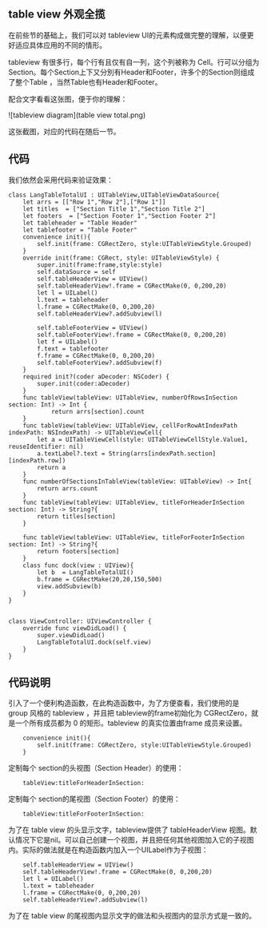 ## table view 外观全揽

在前些节的基础上，我们可以对 tableview UI的元素构成做完整的理解，以便更好适应具体应用的不同的情形。

tableview 有很多行，每个行有且仅有自一列，这个列被称为 Cell。行可以分组为Section。每个Section上下又分別有Header和Footer，许多个的Section则组成了整个Table ，当然Table也有Header和Footer。


配合文字看看这张图，便于你的理解：

![tableview diagram](table view total.png)

这张截图，对应的代码在随后一节。



## 代码

我们依然会采用代码来验证效果：

    class LangTableTotalUI : UITableView,UITableViewDataSource{
        let arrs = [["Row 1","Row 2"],["Row 1"]]
        let titles  = ["Section Title 1","Section Title 2"]
        let footers  = ["Section Footer 1","Section Footer 2"]
        let tableheader = "Table Header"
        let tablefooter = "Table Footer"
        convenience init(){
            self.init(frame: CGRectZero, style:UITableViewStyle.Grouped)
        }
        override init(frame: CGRect, style: UITableViewStyle) {
            super.init(frame:frame,style:style)
            self.dataSource = self
            self.tableHeaderView = UIView()
            self.tableHeaderView!.frame = CGRectMake(0, 0,200,20)
            let l = UILabel()
            l.text = tableheader
            l.frame = CGRectMake(0, 0,200,20)
            self.tableHeaderView?.addSubview(l)
            
            self.tableFooterView = UIView()
            self.tableFooterView!.frame = CGRectMake(0, 0,200,20)
            let f = UILabel()
            f.text = tablefooter
            f.frame = CGRectMake(0, 0,200,20)
            self.tableFooterView?.addSubview(f)
        }
        required init?(coder aDecoder: NSCoder) {
            super.init(coder:aDecoder)
        }
        func tableView(tableView: UITableView, numberOfRowsInSection section: Int) -> Int {
                return arrs[section].count
        }
        func tableView(tableView: UITableView, cellForRowAtIndexPath indexPath: NSIndexPath) -> UITableViewCell{
            let a = UITableViewCell(style: UITableViewCellStyle.Value1, reuseIdentifier: nil)
            a.textLabel?.text = String(arrs[indexPath.section][indexPath.row])
            return a
        }
        func numberOfSectionsInTableView(tableView: UITableView) -> Int{
            return arrs.count
        }
        func tableView(tableView: UITableView, titleForHeaderInSection section: Int) -> String?{
            return titles[section]
        }
        
        func tableView(tableView: UITableView, titleForFooterInSection section: Int) -> String?{
            return footers[section]
        }
        class func dock(view : UIView){
            let b  = LangTableTotalUI()
            b.frame = CGRectMake(20,20,150,500)
            view.addSubview(b)
        }
    }


    class ViewController: UIViewController {
        override func viewDidLoad() {
            super.viewDidLoad()
            LangTableTotalUI.dock(self.view)
        }
    }

## 代码说明

引入了一个便利构造函数，在此构造函数中，为了方便查看，我们使用的是 group 风格的 tableview ，并且把 tableview的frame初始化为 CGRectZero，就是一个所有成员都为 0 的矩形。tableview 的真实位置由frame 成员来设置。

        convenience init(){
            self.init(frame: CGRectZero, style:UITableViewStyle.Grouped)
        }

定制每个 section的头视图（Section Header）的使用：

        tableView:titleForHeaderInSection:

定制每个 section的尾视图（Section Footer）的使用：

        tableView:titleForFooterInSection: 
为了在 table view 的头显示文字，tableview提供了 tableHeaderView 视图。默认情况下它是nil。可以自己创建一个视图，并且把任何其他视图加入它的子视图内。实际的做法就是在构造函数内加入一个UILabel作为子视图：


        self.tableHeaderView = UIView()
        self.tableHeaderView!.frame = CGRectMake(0, 0,200,20)
        let l = UILabel()
        l.text = tableheader
        l.frame = CGRectMake(0, 0,200,20)
        self.tableHeaderView?.addSubview(l)

为了在 table view 的尾视图内显示文字的做法和头视图内的显示方式是一致的。



